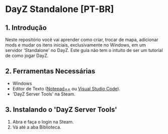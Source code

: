 # DayZ Standalone [PT-BR]

## 1. Introdução

Neste repositório você vai aprender como criar, trocar de mapa, adicionar mods e mudar os itens iniciais, exclusivamente no Windows, em um servidor 'Standalone' no DayZ. Este guia não tem o intuito de ser um tutorial de como jogar DayZ.

## 2. Ferramentas Necessárias

- Windows
- Editor de Texto ([Notepad++](https://notepad-plus-plus.org/downloads/) ou [Visual Studio Code](https://code.visualstudio.com/Download)).
- 'DayZ Server Tools' na Steam.

## 3. Instalando o 'DayZ Server Tools'

1. Abra e faça o login na Steam.
2. Vá até a aba Biblioteca.
